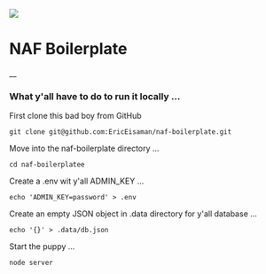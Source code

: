 ![](https://cdn.glitch.com/ed7da4c8-80b7-416d-97d0-1364f3f8f5c4%2Fdiy.jpg?v=1595095114195)

#  NAF Boilerplate
__

### What y'all have to do to run it locally ...

First clone this bad boy from GitHub

```git clone git@github.com:EricEisaman/naf-boilerplate.git```

Move into the naf-boilerplate directory ...

```cd naf-boilerplatee```

Create a .env wit y'all ADMIN_KEY ...

```echo 'ADMIN_KEY=password' > .env```

Create an empty JSON object in .data directory for y'all database ...

```echo '{}' > .data/db.json```

Start the puppy ...

```node server```